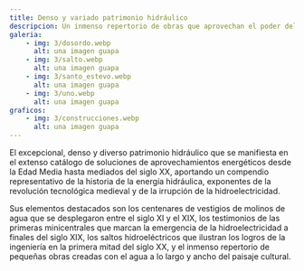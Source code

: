 ```yaml
---
title: Denso y variado patrimonio hidráulico
descripcion: Un inmenso repertorio de obras que aprovechan el poder del agua, desde las humildes fuentes de beber y los innumerables molinos de agua tradicionales hasta las obras de ingeniería de los saltos hidroeléctricos del siglo XX.
galeria:
    - img: 3/dosordo.webp 
      alt: una imagen guapa
    - img: 3/salto.webp 
      alt: una imagen guapa
    - img: 3/santo_estevo.webp 
      alt: una imagen guapa
    - img: 3/uno.webp 
      alt: una imagen guapa
graficos:
    - img: 3/construcciones.webp 
      alt: una imagen guapa
---
```


El excepcional, denso y diverso patrimonio hidráulico que se manifiesta en el extenso catálogo de soluciones de aprovechamientos energéticos desde la Edad Media hasta mediados del siglo XX, aportando un compendio representativo de la historia de la energía hidráulica, exponentes de la revolución tecnológica medieval y de la irrupción de la hidroelectricidad.   

Sus elementos destacados son los centenares de vestigios de molinos de agua que se desplegaron entre el siglo XI y el XIX, los testimonios de las primeras minicentrales que marcan la emergencia de la hidroelectricidad a finales del siglo XIX, los saltos hidroeléctricos que ilustran los logros de la ingeniería en la primera mitad del siglo XX, y el inmenso repertorio de pequeñas obras creadas con el agua a lo largo y ancho del paisaje cultural.